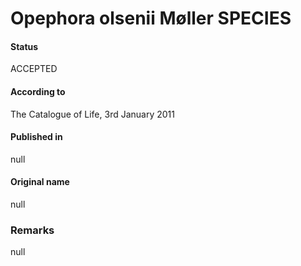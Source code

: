 Opephora olsenii Møller SPECIES
=======

#### Status
ACCEPTED

#### According to
The Catalogue of Life, 3rd January 2011

#### Published in
null

#### Original name
null

### Remarks
null